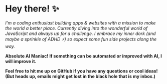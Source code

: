 # Hey there! ✨

*I'm a coding enthusiast  building apps & websites with a mission to make the world a better place.  Currently diving into the wonderful world of JavaScript  and always up for a challenge.  I embrace my inner dork  (and maybe a sprinkle of ADHD ⚡) so expect some fun side projects along the way.*

**Absolute AI Maniac!  If something can be automated or improved with AI, I will improve it.**

**Feel free to hit me up on GitHub if you have any questions or cool ideas! (But heads up, emails might get lost in the black hole that is my inbox.)**

  
